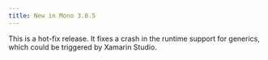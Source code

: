 ```yaml
---
title: New in Mono 3.0.5
---
```


This is a hot-fix release. It fixes a crash in the runtime support for generics, which could be triggered by Xamarin Studio.
